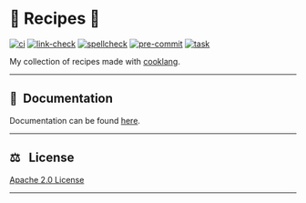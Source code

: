 <!-- markdownlint-disable-next-line no-trailing-punctuation -->
# :green_salad: Recipes :open_book:

[![ci](https://img.shields.io/github/workflow/status/nicholaswilde/recipes/ci?label=ci&style=for-the-badge)](https://github.com/nicholaswilde/recipes/actions/workflows/ci.yaml)
[![link-check](https://img.shields.io/github/workflow/status/nicholaswilde/recipes/link-check?label=link-check&style=for-the-badge)](https://github.com/nicholaswilde/recipes/actions/workflows/link-check.yaml)
[![spellcheck](https://img.shields.io/github/workflow/status/nicholaswilde/recipes/spellcheck?label=spellcheck&style=for-the-badge)](https://github.com/jhaydter/recipes/actions/workflows/spellcheck.yaml)
[![pre-commit](https://img.shields.io/badge/pre--commit-enabled-brightgreen?logo=pre-commit&logoColor=white&style=for-the-badge)](https://pre-commit.com/)
[![task](https://img.shields.io/badge/task-enabled-brightgreen?logo=task&logoColor=white&style=for-the-badge)](https://taskfile.dev/)

My collection of recipes made with [cooklang][1].

---

## :book:&nbsp; Documentation

​Documentation can be found [​here​](http://cook.haydt.io/recipes).

---

<!-- spellchecker-disable -->
## :balance_scale: &nbsp; License
<!-- spellchecker-enable -->

​[​Apache 2.0 License​](../LICENSE)

---


[1]: https://cooklang.org/
